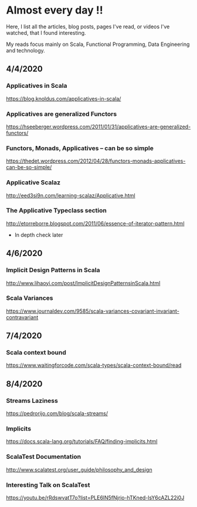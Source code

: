 
# Almost every day !! 


Here, I list all the articles, blog posts, pages I've read, or videos I've watched, that I found interesting. 

My reads focus mainly on Scala, Functional Programming, Data Engineering and technology. 



## 4/4/2020




### Applicatives in Scala

https://blog.knoldus.com/applicatives-in-scala/ 

### Applicatives are generalized Functors 

https://hseeberger.wordpress.com/2011/01/31/applicatives-are-generalized-functors/

### Functors, Monads, Applicatives – can be so simple

https://thedet.wordpress.com/2012/04/28/functors-monads-applicatives-can-be-so-simple/


### Applicative Scalaz 

http://eed3si9n.com/learning-scalaz/Applicative.html

### The Applicative Typeclass section

http://etorreborre.blogspot.com/2011/06/essence-of-iterator-pattern.html 

* In depth check later 

## 4/6/2020
### Implicit Design Patterns in Scala

http://www.lihaoyi.com/post/ImplicitDesignPatternsinScala.html


### Scala Variances 

https://www.journaldev.com/9585/scala-variances-covariant-invariant-contravariant

## 7/4/2020

### Scala context bound

https://www.waitingforcode.com/scala-types/scala-context-bound/read

## 8/4/2020

### Streams Laziness

https://pedrorijo.com/blog/scala-streams/

### Implicits 

https://docs.scala-lang.org/tutorials/FAQ/finding-implicits.html

### ScalaTest Documentation

http://www.scalatest.org/user_guide/philosophy_and_design


### Interesting Talk on ScalaTest

https://youtu.be/rRdswvatT7o?list=PLE6lN5fNjrio-hTKned-lsY6cAZL22i0J

